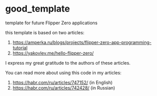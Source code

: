 # good_template
template for future Flipper Zero applications

this template is based on two articles:
1. https://amperka.ru/blogs/projects/flipper-zero-app-programming-tutorial
2. https://yakovlev.me/hello-flipper-zero/

I express my great gratitude to the authors of these articles.

You can read more about using this code in my articles:
1. https://habr.com/ru/articles/747152/ (in English)
2. https://habr.com/ru/articles/742428/ (in Russian)
